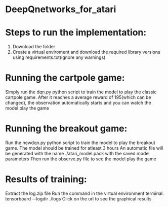 # DeepQnetworks_for_atari

# Steps to run the implementation:
1. Download the folder
2. Create a virtual enviroment and download the required library versions using requirements.txt(ignore any warnings)

# Running the cartpole game:
Simply run the dqn.py python script to train the model to play the classic cartpole game. After it reaches a average reward of 195(which can be changed), the observation automatically starts and you can watch the model play the game

# Running the breakout game:
Run the newdqn.py python script to train the model to play the breakout game. 
The model should be trained for atleast 3 hours
An automatic file will be generated with the name ./atari_model.pack with the saved model parameters
Then run the observe.py file to see the model play the game

# Results of training:
Extract the log.zip file
Run the command in the virtual environment terminal: 
tensorboard --logdir ./logs 
Click on the url to see the graphical results
